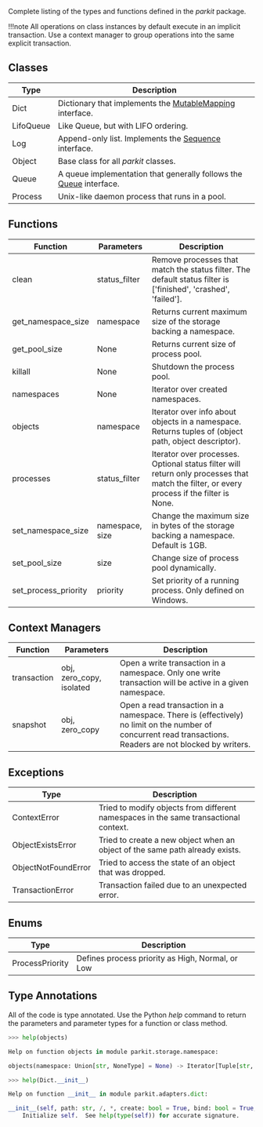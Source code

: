 
Complete listing of the types and functions defined in the *parkit* package.

!!!note
    All operations on class instances by default execute in an implicit transaction. Use a context manager to group operations into the same explicit transaction.

## Classes

Type | Description
---|---
Dict | Dictionary that implements the [MutableMapping](https://docs.python.org/3/library/collections.abc.html) interface.
LifoQueue | Like Queue, but with LIFO ordering.
Log | Append-only list. Implements the [Sequence](https://docs.python.org/3/library/collections.abc.html) interface.
Object | Base class for all *parkit* classes.
Queue | A queue implementation that generally follows the [Queue](https://docs.python.org/3/library/queue.html#queue.Queue) interface.
Process | Unix-like daemon process that runs in a pool.

## Functions
Function | Parameters | Description
---|---|---
clean | status_filter | Remove processes that match the status filter. The default status filter is ['finished', 'crashed', 'failed'].
get_namespace_size | namespace | Returns current maximum size of the storage backing a namespace.
get_pool_size | None | Returns current size of process pool.
killall | None | Shutdown the process pool.
namespaces | None | Iterator over created namespaces.
objects | namespace | Iterator over info about objects in a namespace. Returns tuples of (object path, object descriptor).
processes | status_filter | Iterator over processes. Optional status filter will return only processes that match the filter, or every process if the filter is None.
set_namespace_size | namespace, size | Change the maximum size in bytes of the storage backing a namespace. Default is 1GB.
set_pool_size | size | Change size of process pool dynamically.
set_process_priority | priority | Set priority of a running process. Only defined on Windows.

## Context Managers
Function | Parameters | Description
---|---|---
transaction | obj, zero_copy, isolated | Open a write transaction in a namespace. Only one write transaction will be active in a given namespace.
snapshot | obj, zero_copy | Open a read transaction in a namespace. There is (effectively) no limit on the number of concurrent read transactions. Readers are not blocked by writers.

## Exceptions
Type | Description
---|---
ContextError | Tried to modify objects from different namespaces in the same transactional context.
ObjectExistsError | Tried to create a new object when an object of the same path already exists.
ObjectNotFoundError | Tried to access the state of an object that was dropped.
TransactionError | Transaction failed due to an unexpected error.

## Enums
Type | Description
---|---
ProcessPriority | Defines process priority as High, Normal, or Low

## Type Annotations

All of the code is type annotated. Use the Python *help* command to return the parameters and parameter types for a function or class method.
```python
>>> help(objects)

Help on function objects in module parkit.storage.namespace:

objects(namespace: Union[str, NoneType] = None) -> Iterator[Tuple[str, parkit.typeddicts.Descriptor]]

```
```python
>>> help(Dict.__init__)

Help on function __init__ in module parkit.adapters.dict:

__init__(self, path: str, /, *, create: bool = True, bind: bool = True, versioned: bool = True)
    Initialize self.  See help(type(self)) for accurate signature.
```
